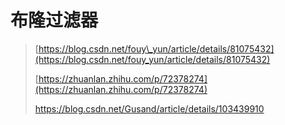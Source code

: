 # 布隆过滤器

> [https://blog.csdn.net/fouy\_yun/article/details/81075432](https://blog.csdn.net/fouy_yun/article/details/81075432)
>
> [https://zhuanlan.zhihu.com/p/72378274](https://zhuanlan.zhihu.com/p/72378274)
>
> https://blog.csdn.net/Gusand/article/details/103439910



